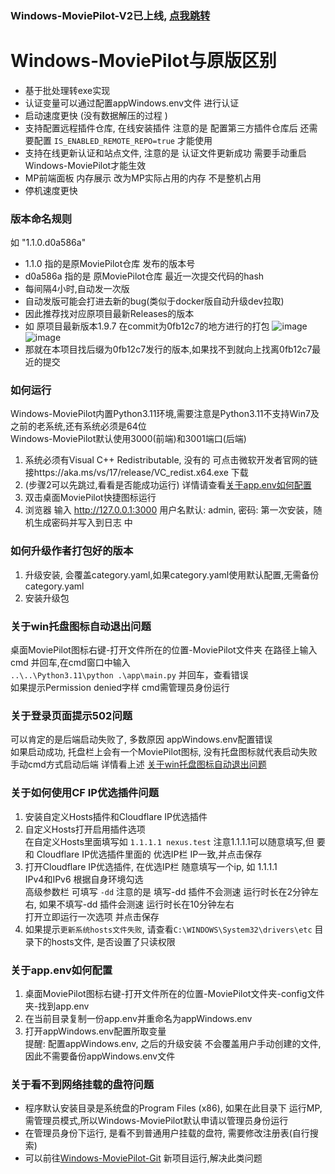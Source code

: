 ### Windows-MoviePilot-V2已上线, [点我跳转](https://github.com/developer-wlj/Windows-MoviePilot/blob/v2/README.md)

# Windows-MoviePilot与原版区别
- 基于批处理转exe实现
- 认证变量可以通过配置appWindows.env文件 进行认证
- 启动速度更快 (没有数据解压的过程 )
- 支持配置远程插件仓库, 在线安装插件 注意的是 配置第三方插件仓库后 还需要配置 `IS_ENABLED_REMOTE_REPO=true` 才能使用
- 支持在线更新认证和站点文件, 注意的是 认证文件更新成功 需要手动重启Windows-MoviePilot才能生效
- MP前端面板 内存展示 改为MP实际占用的内存 不是整机占用
- 停机速度更快 

### 版本命名规则
如 "1.1.0.d0a586a" 
- 1.1.0 指的是原MoviePilot仓库 发布的版本号
- d0a586a 指的是 原MoviePilot仓库 最近一次提交代码的hash
- 每间隔4小时,自动发一次版
- 自动发版可能会打进去新的bug(类似于docker版自动升级dev拉取)
- 因此推荐找对应原项目最新Releases的版本
- 如 原项目最新版本1.9.7 在commit为0fb12c7的地方进行的打包
  ![image](https://github.com/developer-wlj/Windows-MoviePilot/assets/55836679/d0c5f884-9e0d-46a3-9044-0327903eddfb)
  ![image](https://github.com/developer-wlj/Windows-MoviePilot/assets/55836679/53591f14-94aa-4cda-968c-c23bf97fe0ae)
- 那就在本项目找后缀为0fb12c7发行的版本,如果找不到就向上找离0fb12c7最近的提交
  
### 如何运行
Windows-MoviePilot内置Python3.11环境,需要注意是Python3.11不支持Win7及之前的老系统,还有系统必须是64位  
Windows-MoviePilot默认使用3000(前端)和3001端口(后端)
1. 系统必须有Visual C++ Redistributable, 没有的 可点击微软开发者官网的链接https://aka.ms/vs/17/release/VC_redist.x64.exe 下载
2. (步骤2可以先跳过,看看是否能成功运行) 详情请查看[关于app.env如何配置](https://github.com/developer-wlj/Windows-MoviePilot#%E5%85%B3%E4%BA%8Eappenv%E5%A6%82%E4%BD%95%E9%85%8D%E7%BD%AE)
3. 双击桌面MoviePilot快捷图标运行
4. 浏览器 输入 http://127.0.0.1:3000 用户名默认: admin, 密码: 第一次安装，随机生成密码并写入到日志
中
### 如何升级作者打包好的版本
1. 升级安装, 会覆盖category.yaml,如果category.yaml使用默认配置,无需备份category.yaml
2. 安装升级包
 
 ### 关于win托盘图标自动退出问题
 桌面MoviePilot图标右键-打开文件所在的位置-MoviePilot文件夹 在路径上输入cmd 并回车,在cmd窗口中输入  
 `..\..\Python3.11\python .\app\main.py` 并回车，查看错误  
 如果提示Permission denied字样 cmd需管理员身份运行

 ### 关于登录页面提示502问题
可以肯定的是后端启动失败了, 多数原因 appWindows.env配置错误  
如果启动成功, 托盘栏上会有一个MoviePilot图标, 没有托盘图标就代表启动失败  
手动cmd方式启动后端 详情看上述 [关于win托盘图标自动退出问题](https://github.com/developer-wlj/Windows-MoviePilot#%E5%85%B3%E4%BA%8Ewin%E6%89%98%E7%9B%98%E5%9B%BE%E6%A0%87%E8%87%AA%E5%8A%A8%E9%80%80%E5%87%BA%E9%97%AE%E9%A2%98)

 ### 关于如何使用CF IP优选插件问题
 1. 安装自定义Hosts插件和Cloudflare IP优选插件
 2. 自定义Hosts打开启用插件选项  
    在自定义Hosts里面填写如 `1.1.1.1 nexus.test` 注意1.1.1.1可以随意填写,但 要和 Cloudflare IP优选插件里面的 优选IP栏 IP一致,并点击保存
 3. 打开Cloudflare IP优选插件, 在优选IP栏 随意填写一个ip, 如 1.1.1.1  
    IPv4和IPv6 根据自身环境勾选  
    高级参数栏 可填写 `-dd` 注意的是 填写-dd 插件不会测速 运行时长在2分钟左右, 如果不填写-dd 插件会测速 运行时长在10分钟左右  
    打开立即运行一次选项 并点击保存
 4. 如果提示`更新系统hosts文件失败`, 请查看`C:\WINDOWS\System32\drivers\etc` 目录下的hosts文件, 是否设置了只读权限

### 关于app.env如何配置
1. 桌面MoviePilot图标右键-打开文件所在的位置-MoviePilot文件夹-config文件夹-找到app.env
2. 在当前目录复制一份app.env并重命名为appWindows.env
3. 打开appWindows.env配置所取变量  
提醒: 配置appWindows.env, 之后的升级安装 不会覆盖用户手动创建的文件,因此不需要备份appWindows.env文件

### 关于看不到网络挂载的盘符问题
- 程序默认安装目录是系统盘的Program Files (x86), 如果在此目录下 运行MP, 需管理员模式,所以Windows-MoviePilot默认申请以管理员身份运行
- 在管理员身份下运行, 是看不到普通用户挂载的盘符, 需要修改注册表(自行搜索)
- 可以前往[Windows-MoviePilot-Git](https://github.com/developer-wlj/Windows-MoviePilot/tree/Windows-MoviePilot-Git) 新项目运行,解决此类问题
